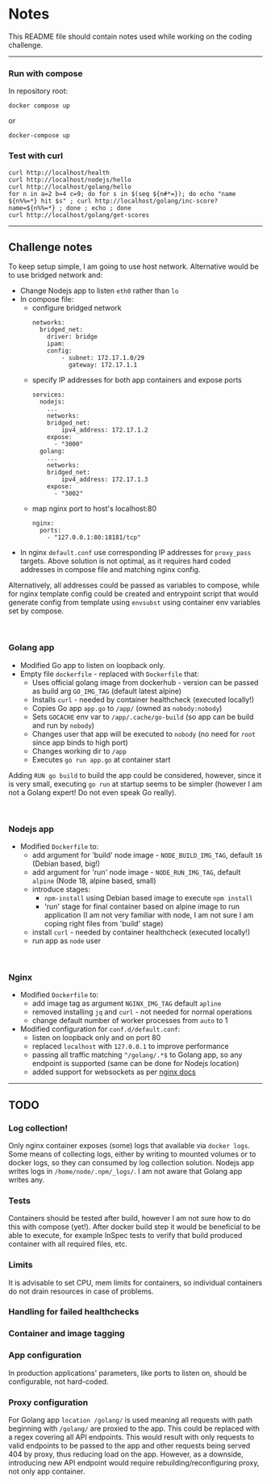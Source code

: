 # Notes

This README file should contain notes used while working on the coding challenge.

---
### Run with compose
In repository root:
```
docker compose up
```
or
```
docker-compose up
```

### Test with curl
```
curl http://localhost/health
curl http://localhost/nodejs/hello
curl http://localhost/golang/hello
for n in a=2 b=4 c=9; do for s in $(seq ${n#*=}); do echo "name ${n%%=*} hit $s" ; curl http://localhost/golang/inc-score?name=${n%%=*} ; done ; echo ; done
curl http://localhost/golang/get-scores
```
---
## Challenge notes

To keep setup simple, I am going to use host network. Alternative would be to use bridged network and:
- Change Nodejs app to listen `eth0` rather than `lo`
- In compose file:
    - configure bridged network
        ```
        networks:
          bridged_net:
            driver: bridge
            ipam:
            config:
                - subnet: 172.17.1.0/29
                  gateway: 172.17.1.1
        ```
    - specify IP addresses for both app containers and expose ports
        ```
        services:
          nodejs:
            ...
            networks:
            bridged_net:
                ipv4_address: 172.17.1.2
            expose:
              - "3000"
          golang:
            ...
            networks:
            bridged_net:
                ipv4_address: 172.17.1.3
            expose:
              - "3002"
        ```
    - map nginx port to host's localhost:80
        ```
        nginx:
          ports:
            - "127.0.0.1:80:18181/tcp"
        ```
- In nginx `default.conf` use corresponding IP addresses for `proxy_pass` targets.
Above solution is not optimal, as it requires hard coded addresses in compose file and matching nginx config.

Alternatively, all addresses could be passed as variables to compose, while for nginx template config could be created and entrypoint script that would generate config from template using `envsubst` using container env variables set by compose. 

<br>

### Golang app
- Modified Go app to listen on loopback only.
- Empty file `dockerfile` - replaced with `Dockerfile` that:
    - Uses official golang image from dockerhub - version can be passed as build arg `GO_IMG_TAG` (default latest alpine)
    - Installs `curl` - needed by container healthcheck (executed locally!)
    - Copies Go app `app.go` to `/app/` (owned as `nobody:nobody`)
    - Sets `GOCACHE` env var to `/app/.cache/go-build` (so app can be build and run by `nobody`)
    - Changes user that app will be executed to `nobody` (no need for `root` since app binds to high port)
    - Changes working dir to `/app`
    - Executes `go run app.go` at container start

Adding `RUN go build` to build the app could be considered, however, since it is very small, executing `go run` at startup seems to be simpler (however I am not a Golang expert! Do not even speak Go really).

<br>

### Nodejs app
- Modified `Dockerfile` to:
    - add argument for 'build' node image - `NODE_BUILD_IMG_TAG`, default `16` (Debian based, big!)
    - add argument for 'run' node image - `NODE_RUN_IMG_TAG`, default `alpine` (Node 18, alpine based, small)
    - introduce stages:
        - `npm-install` using Debian based image to execute `npm install`
        - 'run' stage for final container based on alpine image to run application (I am not very familiar with node, I am not sure I am coping right files from 'build' stage)
    - install `curl` - needed by container healthcheck (executed locally!)
    - run app as `node` user

<br>

### Nginx
- Modified `Dockerfile` to:
    - add image tag as argument `NGINX_IMG_TAG` default `apline`
    - removed installing `jq` and `curl` - not needed for normal operations
    - change default number of worker processes from `auto` to 1
- Modified configuration for `conf.d/default.conf`:
    - listen on loopback only and on port 80
    - replaced `localhost` with `127.0.0.1` to improve performance
    - passing all traffic matching `^/golang/.*$` to Golang app, so any endpoint is supported (same can be done for Nodejs location)
    - added support for websockets as per [nginx docs](https://nginx.org/en/docs/http/websocket.html)

---
## TODO
### Log collection!
Only nginx container exposes (some) logs that available via `docker logs`. Some means of collecting logs, either by writing to mounted volumes or to docker logs, so they can consumed by log collection solution.
Nodejs app writes logs in `/home/node/.npm/_logs/`.
I am not aware that Golang app writes any.

### Tests
Containers should be tested after build, however I am not sure how to do this with compose (yet!). After docker build step it would be beneficial to be able to execute, for example InSpec tests to verify that build produced container with all required files, etc.

### Limits
It is advisable to set CPU, mem limits for containers, so individual containers do not drain resources in case of problems.

### Handling for failed healthchecks

### Container and image tagging
### App configuration
In production applications' parameters, like ports to listen on, should be configurable, not hard-coded.

### Proxy configuration
For Golang app `location /golang/` is used meaning all requests with path beginning with `/golang/` are proxied to the app. This could be replaced with a regex covering all API endpoints. This would result with only requests to valid endpoints to be passed to the app and other requests being served 404 by proxy, thus reducing load on the app. However, as a downside, introducing new API endpoint would require rebuilding/reconfiguring proxy, not only app container.

